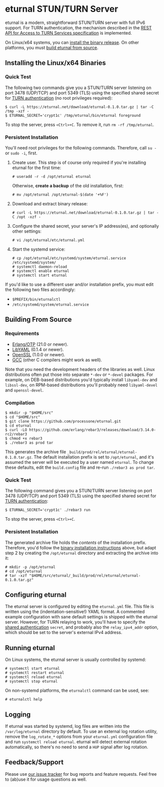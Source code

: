 # eturnal STUN/TURN Server

eturnal is a modern, straightforward STUN/TURN server with full IPv6 support.
For TURN authentication, the mechanism described in the [REST API for Access to
TURN Services specification][1] is implemented.

On Linux/x64 systems, you can [install the binary
release](#persistent-installation). On other platforms, you must [build eturnal
from source](#building-from-source).

## Installing the Linux/x64 Binaries

### Quick Test

The following two commands give you a STUN/TURN server listening on port 3478
(UDP/TCP) and port 5349 (TLS) using the specified shared secret for [TURN
authentication][1] (no root privileges required):

    $ curl -L https://eturnal.net/download/eturnal-0.1.0.tar.gz | tar -C /tmp -xzf -
    $ ETURNAL_SECRET='crypt1c' /tmp/eturnal/bin/eturnal foreground

To stop the server, press `<Ctrl>+C`. To remove it, run `rm -rf /tmp/eturnal`.

### Persistent Installation

You'll need root privileges for the following commands. Therefore, call `su -`
or `sudo -i`, first.

1.  Create user. This step is of course only required if you're installing
    eturnal for the first time:

        # useradd -r -d /opt/eturnal eturnal

    Otherwise, **create a backup** of the old installation, first:

        # mv /opt/eturnal /opt/eturnal-$(date '+%F')

2.  Download and extract binary release:

        # curl -L https://eturnal.net/download/eturnal-0.1.0.tar.gz | tar -C /opt -xzf -

3.  Configure the shared secret, your server's IP address(es), and optionally
    other settings:

        # vi /opt/eturnal/etc/eturnal.yml

4.  Start the systemd service:

        # cp /opt/eturnal/etc/systemd/system/eturnal.service /etc/systemd/system/
        # systemctl daemon-reload
        # systemctl enable eturnal
        # systemctl start eturnal

If you'd like to use a different user and/or installation prefix, you must edit
the following two files accordingly:

- `$PREFIX/bin/eturnalctl`
- `/etc/systemd/system/eturnal.service`

## Building From Source

### Requirements

- [Erlang/OTP][2] (21.0 or newer).
- [LibYAML][3] (0.1.4 or newer).
- [OpenSSL][4] (1.0.0 or newer).
- [GCC][5] (other C compilers might work as well).

Note that you need the development headers of the libraries as well. Linux
distributions often put those into separate `*-dev` or `*-devel` packages. For
example, on DEB-based distributions you'd typically install `libyaml-dev` and
`libssl-dev`, on RPM-based distributions you'll probably need `libyaml-devel`
and `openssl-devel`.

### Compilation

    $ mkdir -p "$HOME/src"
    $ cd "$HOME/src"
    $ git clone https://github.com/processone/eturnal.git
    $ cd eturnal
    $ curl -LO https://github.com/erlang/rebar3/releases/download/3.14.0-rc2/rebar3
    $ chmod +x rebar3
    $ ./rebar3 as prod tar

This generates the archive file `_build/prod/rel/eturnal/eturnal-0.1.0.tar.gz`.
The default installation prefix is set to `/opt/eturnal`, and it's assumed the
server will be executed by a user named `eturnal`. To change these defaults,
edit the `build.config` file and re-run `./rebar3 as prod tar`.

### Quick Test

The following command gives you a STUN/TURN server listening on port 3478
(UDP/TCP) and port 5349 (TLS) using the specified shared secret for [TURN
authentication][1]:

    $ ETURNAL_SECRET='crypt1c' ./rebar3 run

To stop the server, press `<Ctrl>+C`.

### Persistent Installation

The generated archive file holds the _contents_ of the installation prefix.
Therefore, you'd follow the [binary installation
instructions](#persistent-installation) above, but adapt step 2 by creating the
`/opt/eturnal` directory and extracting the archive into it:

    # mkdir -p /opt/eturnal
    # cd /opt/eturnal
    # tar -xzf "$HOME/src/eturnal/_build/prod/rel/eturnal/eturnal-0.1.0.tar.gz"

## Configuring eturnal

The eturnal server is configured by editing the `eturnal.yml` file. This file is
written using the (indentation-sensitive!) YAML format. A commented example
configuration with sane default settings is shipped with the eturnal server.
However, for TURN relaying to work, you'll have to specify the [shared
authentication][1] `secret`, and probably also the `relay_ipv4_addr` option,
which should be set to the server's external IPv4 address.

## Running eturnal

On Linux systems, the eturnal server is usually controlled by systemd:

    # systemctl start eturnal
    # systemctl restart eturnal
    # systemctl reload eturnal
    # systemctl stop eturnal

On non-systemd platforms, the `eturnalctl` command can be used, see:

    # eturnalctl help

## Logging

If eturnal was started by systemd, log files are written into the
`/var/log/eturnal` directory by default. To use an external log rotation
utility, remove the `log_rotate_*` options from your `eturnal.yml` configuration
file and run `systemctl reload eturnal`. eturnal will detect external rotation
automatically, so there's no need to send a `HUP` signal after log rotation.

## Feedback/Support

Please use [our issue tracker][6] for bug reports and feature requests. Feel
free to (ab)use it for usage questions as well.

[1]: https://tools.ietf.org/html/draft-uberti-behave-turn-rest-00
[2]: https://www.erlang.org
[3]: https://pyyaml.org/wiki/LibYAML
[4]: https://www.openssl.org
[5]: https://gcc.gnu.org
[6]: https://github.com/processone/eturnal/issues
